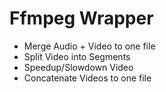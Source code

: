 # Ffmpeg Wrapper

- Merge Audio + Video to one file
- Split Video into Segments
- Speedup/Slowdown Video
- Concatenate Videos to one file
